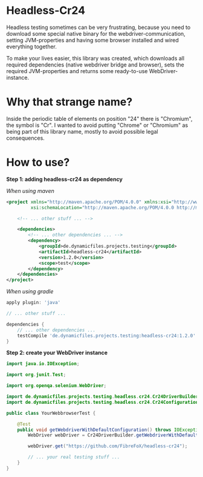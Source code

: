 Headless-Cr24
=============

Headless testing sometimes can be very frustrating, because you need to download some special native binary for the webdriver-communication, setting JVM-properties and having some browser installed and wired everything together.

To make your lives easier, this library was created, which downloads all required dependencies (native webdriver bridge and browser), sets the required JVM-properties and returns some ready-to-use WebDriver-instance.


Why that strange name?
======================

Inside the periodic table of elements on position "24" there is "Chromium", the symbol is "Cr". I wanted to avoid putting "Chrome" or "Chromium" as being part of this library name, mostly to avoid possible legal consequences.


How to use?
===========

**Step 1: adding headless-cr24 as dependency**

*When using maven*
```xml
<project xmlns="http://maven.apache.org/POM/4.0.0" xmlns:xsi="http://www.w3.org/2001/XMLSchema-instance"
         xsi:schemaLocation="http://maven.apache.org/POM/4.0.0 http://maven.apache.org/xsd/maven-4.0.0.xsd">

    <!-- ... other stuff ... -->

    <dependencies>
        <!-- ... other dependencies ... -->
        <dependency>
            <groupId>de.dynamicfiles.projects.testing</groupId>
            <artifactId>headless-cr24</artifactId>
            <version>1.2.0</version>
            <scope>test</scope>
        </dependency>
    </dependencies>
</project>
```

*When using gradle*
```groovy
apply plugin: 'java'

// ... other stuff ...

dependencies {
    // ... other dependencies ...
    testCompile 'de.dynamicfiles.projects.testing:headless-cr24:1.2.0'
}
```

**Step 2: create your WebDriver instance**

```java
import java.io.IOException;

import org.junit.Test;

import org.openqa.selenium.WebDriver;

import de.dynamicfiles.projects.testing.headless.cr24.Cr24DriverBuilder;
import de.dynamicfiles.projects.testing.headless.cr24.Cr24ConfigurationBuilderException;

public class YourWebbrowserTest {

    @Test
    public void getWebdriverWithDefaultConfiguration() throws IOException, Cr24ConfigurationBuilderException {
        WebDriver webDriver = Cr24DriverBuilder.getWebdriverWithDefaultConfiguration();

        webDriver.get("https://github.com/FibreFoX/headless-cr24");

        // ... your real testing stuff ...
    }
}
```
